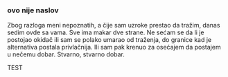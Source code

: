 ### ovo nije naslov

Zbog razloga meni nepoznatih, a čije sam uzroke prestao da tražim, danas sedim ovde sa vama. Sve ima makar dve strane.
Ne sećam se da li je postojao okidač ili sam se polako umarao od traženja, do granice kad je alternativa postala privlačnija.
Ili sam pak krenuo za osećajem da postajem u nečemu dobar. Stvarno, stvarno dobar.

TEST
